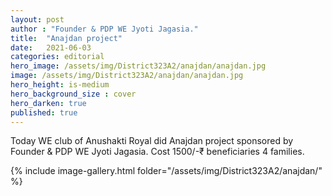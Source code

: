 ```yaml
---
layout: post
author : "Founder & PDP WE Jyoti Jagasia."
title:  "Anajdan project"
date:   2021-06-03
categories: editorial
hero_image: /assets/img/District323A2/anajdan/anajdan.jpg
image: /assets/img/District323A2/anajdan/anajdan.jpg
hero_height: is-medium
hero_background_size : cover
hero_darken: true
published: true
---
```


Today WE club of Anushakti Royal did Anajdan project sponsored by Founder & PDP WE Jyoti Jagasia. Cost 1500/-₹ beneficiaries 4 families.

{% include image-gallery.html folder="/assets/img/District323A2/anajdan/" %}